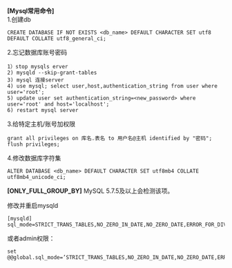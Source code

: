**[Mysql常用命令]**  
1.创建db
```
CREATE DATABASE IF NOT EXISTS <db_name> DEFAULT CHARACTER SET utf8 DEFAULT COLLATE utf8_general_ci;
```

2.忘记数据库账号密码  
```
1）stop mysqls erver
2) mysqld --skip-grant-tables
3) mysql 连接server
4) use mysql; select user,host,authentication_string from user where user='root';
5) update user set authentication_string=<new_password> where user='root' and host='localhost';
6) restart mysql server 
```

3.给特定主机/账号加权限
```
grant all privileges on 库名.表名 to 用户名@主机 identified by "密码";
flush privileges;
```

4.修改数据库字符集
```
ALTER DATABASE <db_name> DEFAULT CHARACTER SET utf8mb4 COLLATE utf8mb4_unicode_ci;
```

**[ONLY_FULL_GROUP_BY]** 
MySQL 5.7.5及以上会检测该项。

修改并重启mysqld
```
[mysqld]
sql_mode=STRICT_TRANS_TABLES,NO_ZERO_IN_DATE,NO_ZERO_DATE,ERROR_FOR_DIVISION_BY_ZERO,NO_AUTO_CREATE_USER,NO_ENGINE_SUBSTITUTION
```

或者admin权限：
```
set @@global.sql_mode=’STRICT_TRANS_TABLES,NO_ZERO_IN_DATE,NO_ZERO_DATE,ERROR_FOR_DIVISION_BY_ZERO,NO_AUTO_CREATE_USER,NO_ENGINE_SUBSTITUTION’;
```
